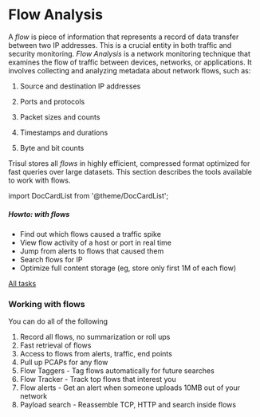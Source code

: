 # Flow Analysis

A _flow_ is piece of information that represents a record of data 
transfer between two IP addresses. This is a crucial entity in both 
traffic and security monitoring. *Flow Analysis* is a network monitoring technique that examines the flow of traffic between devices, networks, or applications. It involves collecting and analyzing metadata about network flows, such as:

1. Source and destination IP addresses

2. Ports and protocols

3. Packet sizes and counts

4. Timestamps and durations

5. Byte and bit counts

Trisul stores all _flows_ in highly efficient, compressed format optimized for fast queries over large datasets. This section describes the tools available to work with flows.

import DocCardList from '@theme/DocCardList';

<DocCardList />

##### Howto: with flows

- Find out which flows caused a traffic spike
- View flow activity of a host or port in real time
- Jump from alerts to flows that caused them
- Search flows for IP
- Optimize full content storage (eg, store only first 1M of each flow)

[All tasks](/docs/ug/flow/tasks)

### Working with flows

You can do all of the following

1. Record all flows, no summarization or roll ups
2. Fast retrieval of flows
3. Access to flows from alerts, traffic, end points
4. Pull up PCAPs for any flow
5. Flow Taggers - Tag flows automatically for future searches
6. Flow Tracker - Track top flows that interest you
7. Flow alerts - Get an alert when someone uploads 10MB out of your network
8. Payload search - Reassemble TCP, HTTP and search inside flows
